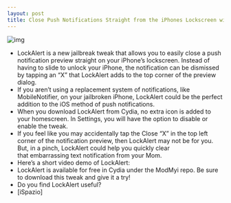 ```yaml
---
layout: post
title: Close Push Notifications Straight from the iPhones Lockscreen with LockAlert
---
```

![img](http://media.idownloadblog.com/wp-content/uploads/2011/06/lockalert.png)
* LockAlert is a new jailbreak tweak that allows you to easily close a push notification preview straight on your iPhone’s lockscreen. Instead of having to slide to unlock your iPhone, the notification can be dismissed by tapping an “X” that LockAlert adds to the top corner of the preview dialog.
* If you aren’t using a replacement system of notifications, like MobileNotifier, on your jailbroken iPhone, LockAlert could be the perfect addition to the iOS method of push notifications.
* When you download LockAlert from Cydia, no extra icon is added to your homescreen. In Settings, you will have the option to disable or enable the tweak.
* If you feel like you may accidentally tap the Close “X” in the top left corner of the notification preview, then LockAlert may not be for you. But, in a pinch, LockAlert could help you quickly clear that embarrassing text notification from your Mom.
* Here’s a short video demo of LockAlert:
* LockAlert is available for free in Cydia under the ModMyi repo. Be sure to download this tweak and give it a try!
* Do you find LockAlert useful?
* [iSpazio]

